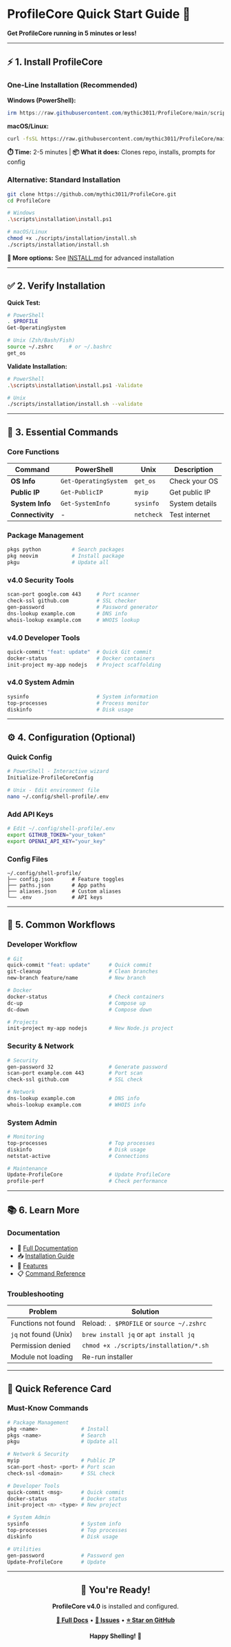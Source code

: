 # ProfileCore Quick Start Guide 🚀

**Get ProfileCore running in 5 minutes or less!**

---

## ⚡ 1. Install ProfileCore

### One-Line Installation (Recommended)

**Windows (PowerShell):**

```powershell
irm https://raw.githubusercontent.com/mythic3011/ProfileCore/main/scripts/quick-install.ps1 | iex
```

**macOS/Linux:**

```bash
curl -fsSL https://raw.githubusercontent.com/mythic3011/ProfileCore/main/scripts/quick-install.sh | bash
```

**⏱️ Time:** 2-5 minutes | **📦 What it does:** Clones repo, installs, prompts for config

### Alternative: Standard Installation

```bash
git clone https://github.com/mythic3011/ProfileCore.git
cd ProfileCore

# Windows
.\scripts\installation\install.ps1

# macOS/Linux
chmod +x ./scripts/installation/install.sh
./scripts/installation/install.sh
```

**📖 More options:** See [INSTALL.md](INSTALL.md) for advanced installation

---

## ✅ 2. Verify Installation

**Quick Test:**

```bash
# PowerShell
. $PROFILE
Get-OperatingSystem

# Unix (Zsh/Bash/Fish)
source ~/.zshrc     # or ~/.bashrc
get_os
```

**Validate Installation:**

```bash
# PowerShell
.\scripts\installation\install.ps1 -Validate

# Unix
./scripts/installation/install.sh --validate
```

---

## 🎯 3. Essential Commands

### Core Functions

| Command          | PowerShell            | Unix       | Description    |
| ---------------- | --------------------- | ---------- | -------------- |
| **OS Info**      | `Get-OperatingSystem` | `get_os`   | Check your OS  |
| **Public IP**    | `Get-PublicIP`        | `myip`     | Get public IP  |
| **System Info**  | `Get-SystemInfo`      | `sysinfo`  | System details |
| **Connectivity** | -                     | `netcheck` | Test internet  |

### Package Management

```bash
pkgs python          # Search packages
pkg neovim           # Install package
pkgu                 # Update all
```

### v4.0 Security Tools

```bash
scan-port google.com 443     # Port scanner
check-ssl github.com         # SSL checker
gen-password                 # Password generator
dns-lookup example.com       # DNS info
whois-lookup example.com     # WHOIS lookup
```

### v4.0 Developer Tools

```bash
quick-commit "feat: update"  # Quick Git commit
docker-status                # Docker containers
init-project my-app nodejs   # Project scaffolding
```

### v4.0 System Admin

```bash
sysinfo                      # System information
top-processes                # Process monitor
diskinfo                     # Disk usage
```

---

## ⚙️ 4. Configuration (Optional)

### Quick Config

```bash
# PowerShell - Interactive wizard
Initialize-ProfileCoreConfig

# Unix - Edit environment file
nano ~/.config/shell-profile/.env
```

### Add API Keys

```bash
# Edit ~/.config/shell-profile/.env
export GITHUB_TOKEN="your_token"
export OPENAI_API_KEY="your_key"
```

### Config Files

```
~/.config/shell-profile/
├── config.json      # Feature toggles
├── paths.json       # App paths
├── aliases.json     # Custom aliases
└── .env             # API keys
```

---

## 🚀 5. Common Workflows

### Developer Workflow

```bash
# Git
quick-commit "feat: update"      # Quick commit
git-cleanup                      # Clean branches
new-branch feature/name          # New branch

# Docker
docker-status                    # Check containers
dc-up                            # Compose up
dc-down                          # Compose down

# Projects
init-project my-app nodejs       # New Node.js project
```

### Security & Network

```bash
# Security
gen-password 32                  # Generate password
scan-port example.com 443        # Port scan
check-ssl github.com             # SSL check

# Network
dns-lookup example.com           # DNS info
whois-lookup example.com         # WHOIS info
```

### System Admin

```bash
# Monitoring
top-processes                    # Top processes
diskinfo                         # Disk usage
netstat-active                   # Connections

# Maintenance
Update-ProfileCore               # Update ProfileCore
profile-perf                     # Check performance
```

---

## 📚 6. Learn More

### Documentation

- 📖 [Full Documentation](README.md)
- 📥 [Installation Guide](INSTALL.md)
- 🔧 [Features](docs/features/)
- 📋 [Command Reference](docs/guides/quick-reference.md)

### Troubleshooting

| Problem               | Solution                                  |
| --------------------- | ----------------------------------------- |
| Functions not found   | Reload: `. $PROFILE` or `source ~/.zshrc` |
| `jq` not found (Unix) | `brew install jq` or `apt install jq`     |
| Permission denied     | `chmod +x ./scripts/installation/*.sh`    |
| Module not loading    | Re-run installer                          |

---

## 🎯 Quick Reference Card

### Must-Know Commands

```bash
# Package Management
pkg <name>              # Install
pkgs <name>             # Search
pkgu                    # Update all

# Network & Security
myip                    # Public IP
scan-port <host> <port> # Port scan
check-ssl <domain>      # SSL check

# Developer Tools
quick-commit <msg>      # Quick commit
docker-status           # Docker status
init-project <n> <type> # New project

# System Admin
sysinfo                 # System info
top-processes           # Top processes
diskinfo                # Disk usage

# Utilities
gen-password            # Password gen
Update-ProfileCore      # Update
```

---

<div align="center">

## 🎉 You're Ready!

**ProfileCore v4.0** is installed and configured.

**[📖 Full Docs](README.md)** • **[🐛 Issues](https://github.com/mythic3011/ProfileCore/issues)** • **[⭐ Star on GitHub](https://github.com/mythic3011/ProfileCore)**

**Happy Shelling!** 🚀

</div>
